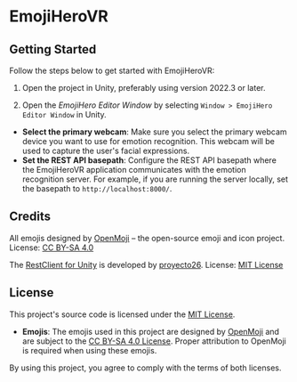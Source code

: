 # EmojiHeroVR


## Getting Started

Follow the steps below to get started with EmojiHeroVR:

1. Open the project in Unity, preferably using version 2022.3 or later.

2. Open the *EmojiHero Editor Window* by selecting `Window > EmojiHero Editor Window` in Unity.
  - **Select the primary webcam**: Make sure you select the primary webcam device you want to use for emotion recognition. This webcam will be used to capture the user's facial expressions.
  - **Set the REST API basepath**: Configure the REST API basepath where the EmojiHeroVR application communicates with the emotion recognition server. For example, if you are running the server locally, set the basepath to `http://localhost:8000/`.

## Credits

All emojis designed by [OpenMoji](https://openmoji.org/) – the open-source emoji and icon project. License: [CC BY-SA 4.0](https://creativecommons.org/licenses/by-sa/4.0/#)

The [RestClient for Unity](https://github.com/proyecto26/RestClient) is developed by [proyecto26](https://github.com/proyecto26). License: [MIT License](https://github.com/proyecto26/RestClient/blob/develop/LICENSE)

## License

This project's source code is licensed under the [MIT License](LICENSE.md).

- **Emojis**: The emojis used in this project are designed by [OpenMoji](https://openmoji.org/) and are subject to the [CC BY-SA 4.0 License](https://creativecommons.org/licenses/by-sa/4.0/#). Proper attribution to OpenMoji is required when using these emojis.

By using this project, you agree to comply with the terms of both licenses.
